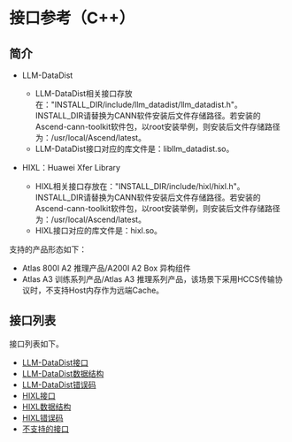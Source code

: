 # 接口参考（C++）
## 简介
-   LLM-DataDist
    -   LLM-DataDist相关接口存放在："INSTALL\_DIR\/include/llm\_datadist/llm\_datadist.h"。INSTALL\_DIR请替换为CANN软件安装后文件存储路径。若安装的Ascend-cann-toolkit软件包，以root安装举例，则安装后文件存储路径为：/usr/local/Ascend/latest。
    -   LLM-DataDist接口对应的库文件是：libllm\_datadist.so。

-   HIXL：Huawei Xfer Library
    -   HIXL相关接口存放在："INSTALL\_DIR/include/hixl/hixl.h"。INSTALL\_DIR请替换为CANN软件安装后文件存储路径。若安装的Ascend-cann-toolkit软件包，以root安装举例，则安装后文件存储路径为：/usr/local/Ascend/latest。
    -   HIXL接口对应的库文件是：hixl.so。

支持的产品形态如下：

-   Atlas 800I A2 推理产品/A200I A2 Box 异构组件
-   Atlas A3 训练系列产品/Atlas A3 推理系列产品，该场景下采用HCCS传输协议时，不支持Host内存作为远端Cache。
## 接口列表
接口列表如下。
-  [LLM-DataDist接口](LLM-DataDist接口.md)
-  [LLM-DataDist数据结构](LLM-DataDist数据结构.md)
-  [LLM-DataDist错误码](LLM-DataDist错误码.md)
-   [HIXL接口](HIXL接口.md)
-  [HIXL数据结构](HIXL数据结构.md)
-  [HIXL错误码](HIXL错误码.md)
-   [不支持的接口](不支持的接口.md)

